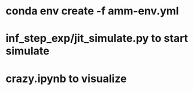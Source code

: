 # conda env create -f amm-env.yml

# inf_step_exp/jit_simulate.py to start simulate

# crazy.ipynb to visualize 
